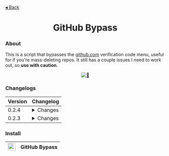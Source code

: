 [**◂** Back](https://github.com/QuarTheDev/userscripts)
<center>
<h1 align="center">GitHub Bypass</h4>
</center>

### About

This is a script that bypasses the [github.com](https://github.com/) verification code menu, useful for if you're mass-deleting repos. It still has a couple issues I need to work out, so **use with caution**.

<center><a href="https://raw.githubusercontent.com/QuarTheDev/userscripts/main/github-bypass.user.js"><img src="https://raw.githubusercontent.com/QuarTheDev/userscripts/main/.github/images/github-bypass-preview.png" alt="🤔" title="Preview"></a></center>

### Changelogs

|Version|Changelog|
|-|-|
|0.2.4|<details><summary>Changes<br></summary> - Extended interval to 100ms </details>|
|0.2.3| <details><summary>Changes<br></summary> - Fixed query selection<br> - Tweaked execution interval</details>|

### Install

|<a href="https://raw.githubusercontent.com/QuarTheDev/userscripts/main/github-bypass.user.js"><img src="https://github.com/QuarTheDev/userscripts/blob/main/.github/images/download.png?raw=true" width="24px" alt="⬇️" title="Install Userscript">|**GitHub Bypass**
|-|-|